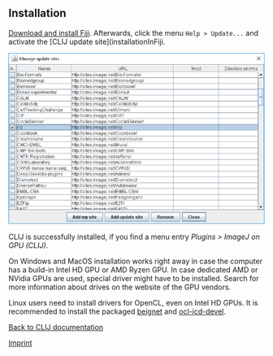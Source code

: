 
## Installation
[Download and install Fiji](https://fiji.sc/Downloads). Afterwards, click the menu `Help > Update...` and activate the [CLIJ update site](installationInFiji.

![Image](images/updatesite.png)

CLIJ is successfully installed, if you find a menu entry _Plugins > ImageJ on GPU (CLIJ)_.

On Windows and MacOS installation works right away in case the computer has a build-in Intel HD GPU or AMD Ryzen GPU. In case dedicated AMD or NVidia GPUs are used, special driver might have to be installed. Search for more information about drives on the website of the GPU vendors. 

Linux users need to install drivers for OpenCL, even on Intel HD GPUs. It is recommended to install the packaged [beignet](https://github.com/intel/beignet) and [ocl-icd-devel](https://github.com/OCL-dev/ocl-icd).

[Back to CLIJ documentation](https://clij.github.io/)

[Imprint](https://clij.github.io/imprint)

